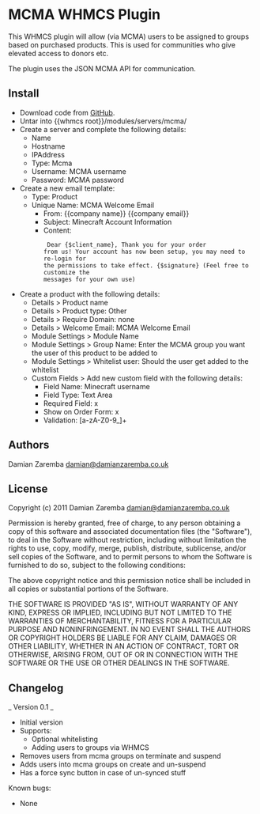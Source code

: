 MCMA WHMCS Plugin
=================
This WHMCS plugin will allow (via MCMA) users to be assigned to groups based on purchased products. This is used for
communities who give elevated access to donors etc.

The plugin uses the JSON MCMA API for communication.

Install
-------
* Download code from [GitHub](https://github.com/DamianZaremba/McMyAdmin-WHMCS/tarball/master).
* Untar into {{whmcs root}}/modules/servers/mcma/
* Create a server and complete the following details:
	* Name
	* Hostname
	* IPAddress
	* Type: Mcma
	* Username: MCMA username
	* Password: MCMA password
* Create a new email template:
	* Type: Product
	* Unique Name: MCMA Welcome Email
		* From: {{company name}} {{company email}}
		* Subject: Minecraft Account Information
		* Content:<pre><code>
			Dear {$client_name},
			Thank you for your order from us! Your account has now been setup, you may need to re-login for the permissions to take effect.
			{$signature}
			(Feel free to customize the messages for your own use)</code></pre>
* Create a product with the following details:
	* Details > Product name
	* Details > Product type: Other
	* Details > Require Domain: none
	* Details > Welcome Email: MCMA Welcome Email
	* Module Settings > Module Name
	* Module Settings > Group Name: Enter the MCMA group you want the user of this product to be added to
	* Module Settings > Whitelist user: Should the user get added to the whitelist
	* Custom Fields > Add new custom field with the following details:
		* Field Name: Minecraft username
		* Field Type: Text Area
		* Required Field: x
		* Show on Order Form: x
		* Validation: [a-zA-Z0-9_]+

Authors
-------
Damian Zaremba <damian@damianzaremba.co.uk>

License
-------
Copyright (c) 2011 Damian Zaremba <damian@damianzaremba.co.uk>

Permission is hereby granted, free of charge, to any person obtaining a copy
of this software and associated documentation files (the "Software"), to deal
in the Software without restriction, including without limitation the rights
to use, copy, modify, merge, publish, distribute, sublicense, and/or sell
copies of the Software, and to permit persons to whom the Software is
furnished to do so, subject to the following conditions:

The above copyright notice and this permission notice shall be included in
all copies or substantial portions of the Software.

THE SOFTWARE IS PROVIDED "AS IS", WITHOUT WARRANTY OF ANY KIND, EXPRESS OR
IMPLIED, INCLUDING BUT NOT LIMITED TO THE WARRANTIES OF MERCHANTABILITY,
FITNESS FOR A PARTICULAR PURPOSE AND NONINFRINGEMENT. IN NO EVENT SHALL THE
AUTHORS OR COPYRIGHT HOLDERS BE LIABLE FOR ANY CLAIM, DAMAGES OR OTHER
LIABILITY, WHETHER IN AN ACTION OF CONTRACT, TORT OR OTHERWISE, ARISING FROM,
OUT OF OR IN CONNECTION WITH THE SOFTWARE OR THE USE OR OTHER DEALINGS IN
THE SOFTWARE.

Changelog
---------
_ Version 0.1 _

* Initial version
* Supports:
	* Optional whitelisting
	* Adding users to groups via WHMCS
* Removes users from mcma groups on terminate and suspend
* Adds users into mcma groups on create and un-suspend
* Has a force sync button in case of un-synced stuff

Known bugs:

* None
